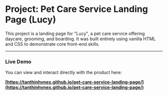 # Project: Pet Care Service Landing Page (Lucy)

This project is a landing page for "Lucy", a pet care service offering daycare, grooming, and boarding. It was built entirely using vanilla HTML and CSS to demonstrate core front-end skills.

---

### Live Demo

You can view and interact directly with the product here:

**[https://tanthinhvnex.github.io/pet-care-service-landing-page/](https://tanthinhvnex.github.io/pet-care-service-landing-page/)**
